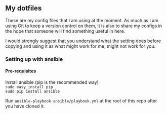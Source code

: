 ## My dotfiles

These are my config files that I am using at the moment. As much as I am using
Git to keep a version control on them, it is also to share my configs in the
hope that someone will find something useful in here.

I would strongly suggest that you understand what the setting does before
copying and using it as what might work for me, might not work for you.

### Setting up with ansible

#### Pre-requisites

Install ansible (pip is the recommended way)<br/>
```sudo easy_install pip```<br/>
```sudo pip install ansible```

Run ```ansible-playbook ansible/playbook.yml``` at
the root of this repo after you have cloned it.
